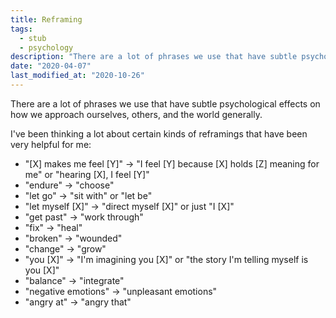 ```yaml
---
title: Reframing
tags:
  - stub
  - psychology
description: "There are a lot of phrases we use that have subtle psychological effects on how we approach ourselves, others, and the world generally."
date: "2020-04-07"
last_modified_at: "2020-10-26"
---
```


There are a lot of phrases we use that have subtle psychological effects on how we approach ourselves, others, and the world generally.

I've been thinking a lot about certain kinds of reframings that have been very helpful for me:

* "[X] makes me feel [Y]" &rarr; "I feel [Y] because [X] holds [Z] meaning for me" or "hearing [X], I feel [Y]"
* "endure" &rarr; "choose"
* "let go" &rarr; "sit with" or "let be"
* "let myself [X]" &rarr; "direct myself [X]" or just "I [X]"
* "get past" &rarr; "work through"
* "fix" &rarr; "heal"
* "broken" &rarr; "wounded"
* "change" &rarr; "grow"
* "you [X]" &rarr; "I'm imagining you [X]" or "the story I'm telling myself is you [X]"
* "balance" &rarr; "integrate"
* "negative emotions" &rarr; "unpleasant emotions"
* "angry at" &rarr; "angry that"
